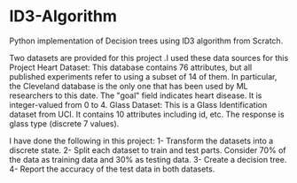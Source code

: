 # ID3-Algorithm
Python implementation of Decision trees using ID3 algorithm from Scratch.
  
Two datasets are provided for this project .I used these data sources for this Project
Heart Dataset: This database contains 76 attributes, but all published experiments refer to using a subset of 14 of them.
In particular, the Cleveland database is the only one that has been used by ML researchers to this date. The "goal" field
indicates heart disease. It is integer-valued from 0 to 4.
Glass Dataset: This is a Glass Identification dataset from UCI. It contains 10 attributes including id, etc. The response is
glass type (discrete 7 values).

I have done the following in this project:
1- Transform the datasets into a discrete state.
2- Split each dataset to train and test parts. Consider 70% of the data as training data and 30% as testing data.
3- Create a decision tree.
4- Report the accuracy of the test data in both datasets.
